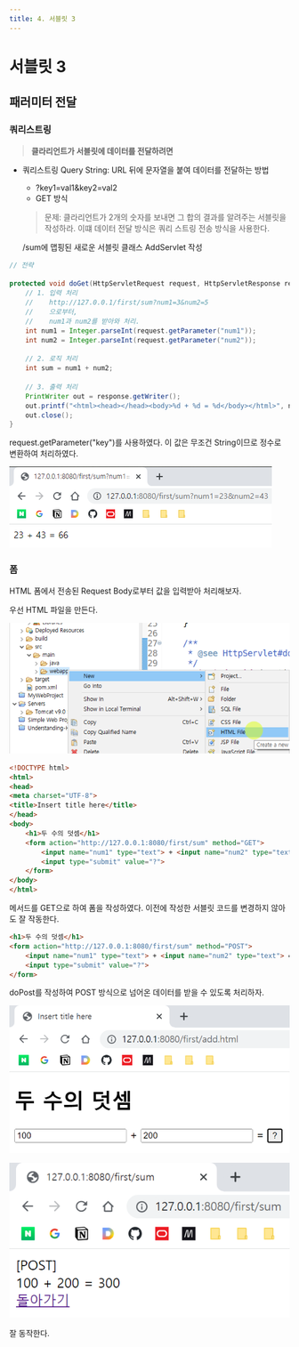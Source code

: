 ```yaml
---
title: 4. 서블릿 3
---
```


# 서블릿 3

## 패러미터 전달

### 쿼리스트링

> **클라리언트가 서블릿에 데이터를 전달하려면**

- 쿼리스트링  Query String: URL 뒤에 문자열을 붙여 데이터를 전달하는 방법
    - ?key1=val1&key2=val2
    - GET 방식

  > 문제: 클라리언트가 2개의 숫자를 보내면 그 합의 결과를 알려주는 서블릿을 작성하라. 이떄 데이터 전달 방식은 쿼리 스트링 전송 방식을 사용한다.
  
  /sum에 맵핑된 새로운 서블릿 클래스 AddServlet 작성
  
```java
// 전략

protected void doGet(HttpServletRequest request, HttpServletResponse response) throws ServletException, IOException {
    // 1. 입력 처리
    //    http://127.0.0.1/first/sum?num1=3&num2=5
    //    으로부터,
    //    num1과 num2를 받아와 처리.
    int num1 = Integer.parseInt(request.getParameter("num1"));
    int num2 = Integer.parseInt(request.getParameter("num2"));

    // 2. 로직 처리
    int sum = num1 + num2;

    // 3. 출력 처리
    PrintWriter out = response.getWriter();
    out.printf("<html><head></head><body>%d + %d = %d</body></html>", num1, num2, sum);
    out.close();
}
```

request.getParameter("key")를 사용하였다. 이 값은 무조건 String이므로 정수로 변환하여 처리하였다.

![4fdc33ff99bd4040ec26e09f760cdbe3.png](Assets/4fdc33ff99bd4040ec26e09f760cdbe3.png)

### 폼

HTML 폼에서 전송된 Request Body로부터 값을 입력받아 처리해보자.

우선 HTML 파일을 만든다.

![33198fd76db269c2d42fbc6c780a7517.png](Assets/33198fd76db269c2d42fbc6c780a7517.png)


```html
<!DOCTYPE html>
<html>
<head>
<meta charset="UTF-8">
<title>Insert title here</title>
</head>
<body>
	<h1>두 수의 덧셈</h1>
	<form action="http://127.0.0.1:8080/first/sum" method="GET">
		<input name="num1" type="text"> + <input name="num2" type="text"> =
		<input type="submit" value="?">
	</form>
</body>
</html>
```

메서드를 GET으로 하여 폼을 작성하였다. 이전에 작성한 서블릿 코드를 변경하지 않아도 잘 작동한다.

```html
<h1>두 수의 덧셈</h1>
<form action="http://127.0.0.1:8080/first/sum" method="POST">
    <input name="num1" type="text"> + <input name="num2" type="text"> =
    <input type="submit" value="?">
</form>
```

doPost를 작성하여 POST 방식으로 넘어온 데이터를 받을 수 있도록 처리하자.

![7b28d8c03900395aa2e3833d4223394c.png](Assets/7b28d8c03900395aa2e3833d4223394c.png)

![0681c4151069cf228e7c8a6b68f2daf3.png](Assets/0681c4151069cf228e7c8a6b68f2daf3.png)

잘 동작한다.

